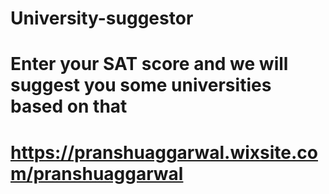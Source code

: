 # University-suggestor

# Enter your SAT score and we will suggest you some universities based on that

# https://pranshuaggarwal.wixsite.com/pranshuaggarwal
